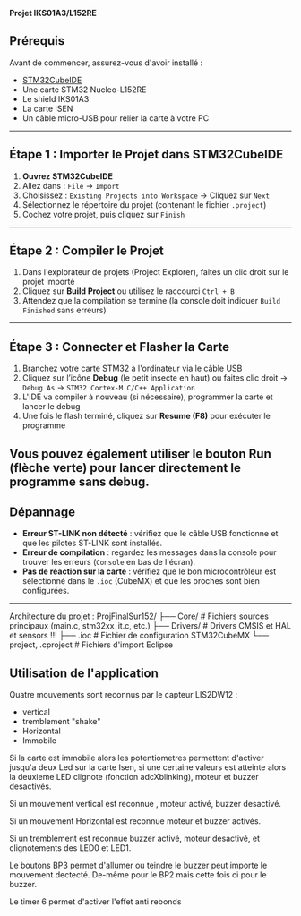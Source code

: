 **Projet IKS01A3/L152RE**

##  Prérequis

Avant de commencer, assurez-vous d'avoir installé :

- [STM32CubeIDE](https://www.st.com/en/development-tools/stm32cubeide.html)
- Une carte STM32  Nucleo-L152RE
- Le shield IKS01A3
- La carte ISEN
- Un câble micro-USB pour relier la carte à votre PC

---

##  Étape 1 : Importer le Projet dans STM32CubeIDE

1. **Ouvrez STM32CubeIDE**
2. Allez dans : `File` → `Import`
3. Choisissez : `Existing Projects into Workspace` → Cliquez sur `Next`
4. Sélectionnez le répertoire du projet (contenant le fichier `.project`)
5. Cochez votre projet, puis cliquez sur `Finish`

---

##  Étape 2 : Compiler le Projet

1. Dans l'explorateur de projets (Project Explorer), faites un clic droit sur le projet importé
2. Cliquez sur **Build Project** ou utilisez le raccourci `Ctrl + B`
3. Attendez que la compilation se termine (la console doit indiquer `Build Finished` sans erreurs)

---

##  Étape 3 : Connecter et Flasher la Carte

1. Branchez votre carte STM32 à l'ordinateur via le câble USB
2. Cliquez sur l’icône **Debug** (le petit insecte en haut) ou faites clic droit → `Debug As` → `STM32 Cortex-M C/C++ Application`
3. L'IDE va compiler à nouveau (si nécessaire), programmer la carte et lancer le debug
4. Une fois le flash terminé, cliquez sur **Resume (F8)** pour exécuter le programme

Vous pouvez également utiliser le bouton **Run** (flèche verte) pour lancer directement le programme sans debug.
---

##  Dépannage

- **Erreur ST-LINK non détecté** : vérifiez que le câble USB fonctionne et que les pilotes ST-LINK sont installés.
- **Erreur de compilation** : regardez les messages dans la console pour trouver les erreurs (`Console` en bas de l'écran).
- **Pas de réaction sur la carte** : vérifiez que le bon microcontrôleur est sélectionné dans le `.ioc` (CubeMX) et que les broches sont bien configurées.

---
Architecture du projet : 
ProjFinalSur152/
├── Core/ # Fichiers sources principaux (main.c, stm32xx_it.c, etc.)
├── Drivers/ # Drivers CMSIS et HAL et sensors !!!
├── .ioc # Fichier de configuration STM32CubeMX
└── project, .cproject # Fichiers d'import Eclipse


## Utilisation de l'application

Quatre mouvements sont reconnus par le capteur LIS2DW12 : 
- vertical
- tremblement "shake"
- Horizontal
- Immobile 

Si la carte est immobile alors les potentiometres permettent d'activer jusqu'a deux Led sur la carte Isen, si une certaine valeurs est atteinte alors la deuxieme LED clignote (fonction adcXblinking), moteur et buzzer desactivés.

Si un mouvement vertical est reconnue , moteur activé, buzzer desactivé.


Si un mouvement Horizontal est reconnue  moteur et buzzer activés.

Si un tremblement est reconnue buzzer activé, moteur desactivé, et clignotements des LED0 et LED1.

Le boutons BP3 permet d'allumer ou teindre le buzzer peut importe le mouvement dectecté.
De-même pour le BP2 mais cette fois ci pour le buzzer.

Le timer 6 permet d'activer l'effet anti rebonds
